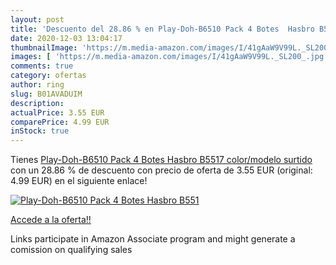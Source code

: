 ```yaml
---
layout: post
title: 'Descuento del 28.86 % en Play-Doh-B6510 Pack 4 Botes  Hasbro B551'
date: 2020-12-03 13:04:17
thumbnailImage: 'https://m.media-amazon.com/images/I/41gAaW9V99L._SL200_.jpg'
images: [ 'https://m.media-amazon.com/images/I/41gAaW9V99L._SL200_.jpg' ]
comments: true
category: ofertas
author: ring
slug: B01AVADUIM
description:
actualPrice: 3.55 EUR
comparePrice: 4.99 EUR
inStock: true
---
```


Tienes [Play-Doh-B6510 Pack 4 Botes  Hasbro B5517    color/modelo surtido](https://www.amazon.es/dp/B01AVADUIM/?tag=tolees-21) con un 28.86 % de descuento con precio de oferta de 3.55 EUR (original: 4.99 EUR) en el siguiente enlace!

[![Play-Doh-B6510 Pack 4 Botes  Hasbro B551](https://m.media-amazon.com/images/I/41gAaW9V99L._SL200_.jpg)](https://www.amazon.es/dp/B01AVADUIM/?tag=tolees-21)

[Accede a la oferta!!](https://www.amazon.es/dp/B01AVADUIM/?tag=tolees-21)

Links participate in Amazon Associate program and might generate a comission on qualifying sales


